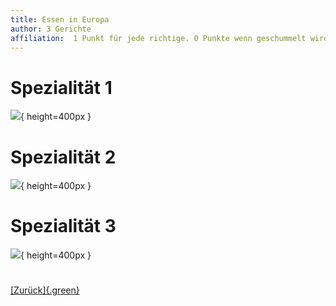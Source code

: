 ```yaml
---
title: Essen in Europa
author: 3 Gerichte
affiliation:  1 Punkt für jede richtige. 0 Punkte wenn geschummelt wird! 
---
```


# Spezialität 1
![](data/langos.png){ height=400px }

# Spezialität 2
![](data/moussaka.png){ height=400px }

# Spezialität 3
![](data/francesinha.png){ height=400px }

#
[[Zurück]{.green}](1-quiz-page.html)

<style>
.green { color: #84b819; }
</style>

